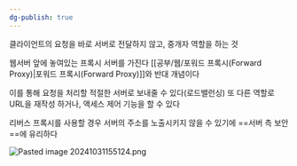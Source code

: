 ```yaml
---
dg-publish: true
---
```

클라이언트의 요청을 바로 서버로 전달하지 않고, 중개자 역할을 하는 것

웹서버 앞에 놓여있는 프록시 서버를 가진다
[[공부/웹/포워드 프록시(Forward Proxy)\|포워드 프록시(Forward Proxy)]]와 반대 개념이다

이를 통해 요청을 처리할 적절한 서버로 보내줄 수 있다(로드밸런싱)
또 다른 역할로 URL을 재작성 하거나, 액세스 제어 기능을 할 수 있다

리버스 프록시를 사용할 경우 서버의 주소를 노출시키지 않을 수 있기에 ==서버 측 보안==에 유리하다

![Pasted image 20241031155124.png](/img/user/%EC%B2%A8%EB%B6%80%ED%8C%8C%EC%9D%BC/Pasted%20image%2020241031155124.png)